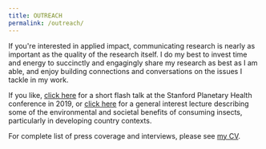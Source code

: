 ```yaml
---
title: OUTREACH
permalink: /outreach/
---
```



If you're interested in applied impact, communicating research is
nearly as important as the quality of the research itself. I do my
best to invest time and energy to succinctly and engagingly share my
research as best as I am able, and enjoy building connections and
conversations on the issues I tackle in my work.

If you like, [click
here](https://www.youtube.com/watch?v=Vy2ZbuElGPA&t=5h32m40s) for a
short flash talk at the Stanford Planetary Health conference in 2019,
or [click here](https://www.youtube.com/watch?v=icVet6WJIWY) for a
general interest lecture describing some of the environmental and
societal benefits of consuming insects, particularly in developing
country contexts.

For complete list of press coverage and interviews, please see [my CV](http://valeriestull.com/assets/cv.pdf).

<br>
